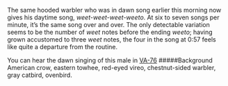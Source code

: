 The same hooded warbler who was in dawn song earlier this morning now gives his daytime song, _weet-weet-weet-weeto_. At six to seven songs per minute, it’s the same song over and over. The only detectable variation seems to be the number of _weet_ notes before the ending _weeto_; having grown accustomed to three _weet_ notes, the four in the song at 0:57 feels like quite a departure from the routine. 

You can hear the dawn singing of this male in [VA-76](http://listeningtoacontinentsing.com/recording.php?page=VA-76)
#####Background
American crow, eastern towhee, red-eyed vireo, chestnut-sided warbler, gray catbird, ovenbird.
